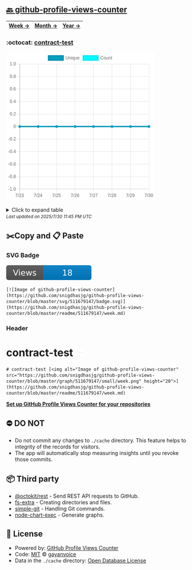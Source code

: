 ## [🔙 github-profile-views-counter](https://github.com/snigdhasjg/github-profile-views-counter)
| [**Week →**](https://github.com/snigdhasjg/github-profile-views-counter/blob/master/readme/511679147/week.md) | [**Month →**](https://github.com/snigdhasjg/github-profile-views-counter/blob/master/readme/511679147/month.md) | [**Year →**](https://github.com/snigdhasjg/github-profile-views-counter/blob/master/readme/511679147/year.md) |
| ---- | ---- | ----- |
### :octocat: [contract-test](https://github.com/snigdhasjg/contract-test)
![Image of github-profile-views-counter](https://github.com/snigdhasjg/github-profile-views-counter/blob/master/graph/511679147/large/week.png)

<details>
	<summary>Click to expand table</summary>
	<h2>:calendar: Week Page Views Table</h2>
<table>
	<tr>
		<th>
			Last Updated
		</th>
		<th>
			Unique
		</th>
		<th>
			Count
		</th>
	</tr>
	<tr>
		<td>
			<code>2025/7/30</code>
		</td>
		<td>
			<code>0</code>
		</td>
		<td>
			<code>0</code>
		</td>
	</tr>
	<tr>
		<td>
			<code>2025/7/29</code>
		</td>
		<td>
			<code>0</code>
		</td>
		<td>
			<code>0</code>
		</td>
	</tr>
	<tr>
		<td>
			<code>2025/7/28</code>
		</td>
		<td>
			<code>0</code>
		</td>
		<td>
			<code>0</code>
		</td>
	</tr>
	<tr>
		<td>
			<code>2025/7/27</code>
		</td>
		<td>
			<code>0</code>
		</td>
		<td>
			<code>0</code>
		</td>
	</tr>
	<tr>
		<td>
			<code>2025/7/26</code>
		</td>
		<td>
			<code>0</code>
		</td>
		<td>
			<code>0</code>
		</td>
	</tr>
	<tr>
		<td>
			<code>2025/7/25</code>
		</td>
		<td>
			<code>0</code>
		</td>
		<td>
			<code>0</code>
		</td>
	</tr>
	<tr>
		<td>
			<code>2025/7/24</code>
		</td>
		<td>
			<code>0</code>
		</td>
		<td>
			<code>0</code>
		</td>
	</tr>
	<tr>
		<td>
			<code>2025/7/23</code>
		</td>
		<td>
			<code>0</code>
		</td>
		<td>
			<code>0</code>
		</td>
	</tr>
</table>

</details>
<small><i>Last updated on 2025/7/30 11:45 PM UTC</i></small>

## ✂️Copy and 📋 Paste
### SVG Badge
[![Image of github-profile-views-counter](https://github.com/snigdhasjg/github-profile-views-counter/blob/master/svg/511679147/badge.svg)](https://github.com/snigdhasjg/github-profile-views-counter/blob/master/readme/511679147/week.md)
```readme
[![Image of github-profile-views-counter](https://github.com/snigdhasjg/github-profile-views-counter/blob/master/svg/511679147/badge.svg)](https://github.com/snigdhasjg/github-profile-views-counter/blob/master/readme/511679147/week.md)
```
### Header
# contract-test [<img alt="Image of github-profile-views-counter" src="https://github.com/snigdhasjg/github-profile-views-counter/blob/master/graph/511679147/small/week.png" height="20">](https://github.com/snigdhasjg/github-profile-views-counter/blob/master/readme/511679147/week.md)
```readme
# contract-test [<img alt="Image of github-profile-views-counter" src="https://github.com/snigdhasjg/github-profile-views-counter/blob/master/graph/511679147/small/week.png" height="20">](https://github.com/snigdhasjg/github-profile-views-counter/blob/master/readme/511679147/week.md)
```
[**Set up GitHub Profile Views Counter for your repositories**](https://github.com/gayanvoice/github-profile-views-counter)
## ⛔ DO NOT
- Do not commit any changes to `./cache` directory. This feature helps to integrity of the records for visitors.
- The app will automatically stop measuring insights until you revoke those commits.
## 📦 Third party

- [@octokit/rest](https://www.npmjs.com/package/@octokit/rest) - Send REST API requests to GitHub.
- [fs-extra](https://www.npmjs.com/package/fs-extra) - Creating directories and files.
- [simple-git](https://www.npmjs.com/package/simple-git) - Handling Git commands.
- [node-chart-exec](https://www.npmjs.com/package/node-chart-exec) - Generate graphs.
## 📄 License
- Powered by: [GitHub Profile Views Counter](https://github.com/gayanvoice/github-profile-views-counter)
- Code: [MIT](./LICENSE) © [gayanvoice](https://github.com/gayanvoice/github-profile-views-counter)
- Data in the `./cache` directory: [Open Database License](https://opendatacommons.org/licenses/odbl/1-0/)